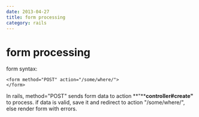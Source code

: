 ```yaml
---
date: 2013-04-27
title: form processing
category: rails
---
```

# form processing

form syntax:
```
<form method="POST" action="/some/where/">
</form>
```

In rails, method="POST" sends form data to action **"****controller#create"** to process. if data is valid, save it and redirect to action "/some/where/", else render form with errors.
